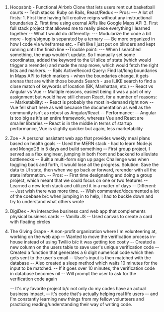 1. Hoopsbnb - Functional Airbnb Clone that lets users rent out basketball courts
    -- Tech stacks: Ruby on Rails, React/Redux
    -- Pros:
        --- A lot of firsts:
            1. First time having full creative reigns without any instructional boundaries
            2. First time using exernal APIs like Google Maps API
            3. First full stack project that allowed me to really piece everything I learned together
    -- What I would do differently:
        --- Modularize the code a bit more - login/signup is separated by a ternary
        --- Be more organized in how I code via wireframes etc. - Felt like I just put on blinders and kept running until the finish line
    --Trouble point:
        --- When I searched something, the map wouldn't update. So I manually set some coordinates, added the keyword to the UI slice of state (which would
            trigger a rerender) and made the map move, which would fetch the right lists and markers. 
    -- Rails ActiveRecord Query:
        Find lat/long boundaries in Maps API to fetch markers - when the boundaries change, it gets arenas that are within those bounds
        Search - use ILIKE search to find a close match of keywords of location (BK, Manhattan, etc.)
    -- React vs Angular vs Vue
        -- Multiple reasons, easiest being it was a part of my assignment but would have still chosen React, for a number of reasons:
        -- Marketability:
            -- React is probably the most in-demand right now
            -- Vue fell short here as well because the documentation as well as the community isn't as robust as Angular/React
        -- Performance:
            -- Angular is too big as it's an entire framework, whereas Vue and React are smaller libraries
            -- React is in the middle in terms of startup performance, Vue is slightly quicker but again, less marketability
            

2. Zoe - A personal assistant web app that provides weekly meal plans based on health goals
    -- Used the MERN stack - had to learn Node.js and MongoDB in 5 days and build something
    -- First group project, I served as a flex engineer, jumping in both front and backend to alleviate bottlenecks
    -- Built a multi-form sign up page:
        Challenge was when toggling back and forth, it would lose all the progress.
        Solution: Save the data to UI state, then when we go back or forward, rerender with all the state information.
    -- Pros:
        -- First time designating and doing a group project, which meant that we could focus on one or two features
        -- Learned a new tech stack and utilized it in a matter of days
    -- Different:
        -- Just wish there was more time. 
        -- Wish commented/documented a lot of the coebase b/c when jumping in to help, I had to buckle down and try to understand what others wrote

3. DigiDex - An interactive business card web app that complements physical business cards
    -- Vanilla JS
    -- Used canvas to create a card with floating circles

4. The Giving Grape - A non-profit organization where I'm volunteering at, working on the web app
    -- Wanted to move the verification process in-house instead of using Twiliio b/c it was getting too costly
    -- Created a new column on the users table to save user's unique verification code
    -- Created a function that generates a 6 digit numerical code which then gets sent to the user's email
        -- User's input is then matched with the database
    -- Also created a sleep method which waits 10 minutes for the input to be matched.
        -- If it goes over 10 minutes, the verification code in database becomes nil
        -- Will prompt the user to ask for the verification code again

    -- It's my favorite project b/c not only do my codes have an actual business impact,
        -- it's code that's actually helping real life users
        -- and I'm constantly learning new things from my fellow volunteers and practicing reading/understanding their way of writing code.
